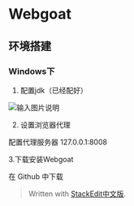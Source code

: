 
# Webgoat

## 环境搭建

### Windows下

1. 配置jdk（已经配好）

![输入图片说明](https://s2.loli.net/2023/03/14/oHyNg6mhJIMGRY3.png)

2. 设置浏览器代理

配置代理服务器 127.0.0.1:8008

3.下载安装Webgoat

在 Github 中下载

> Written with [StackEdit中文版](https://stackedit.cn/).
<!--stackedit_data:
eyJoaXN0b3J5IjpbMTM3MTE3MTI1MiwtMTQ3NTE3NjY0OV19
-->